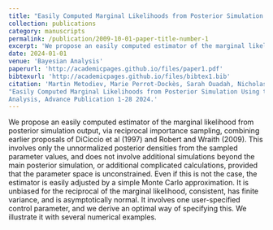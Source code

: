 ```yaml
---
title: "Easily Computed Marginal Likelihoods from Posterior Simulation Using the THAMES Estimator"
collection: publications
category: manuscripts
permalink: /publication/2009-10-01-paper-title-number-1
excerpt: 'We propose an easily computed estimator of the marginal likelihood from posterior simulation output, via reciprocal importance sampling, combining earlier proposals of DiCiccio et al (1997) and Robert and Wraith (2009).'
date: 2024-01-01
venue: 'Bayesian Analysis'
paperurl: 'http://academicpages.github.io/files/paper1.pdf'
bibtexurl: 'http://academicpages.github.io/files/bibtex1.bib'
citation: 'Martin Metodiev, Marie Perrot-Dockès, Sarah Ouadah, Nicholas J. Irons, Pierre Latouche, Adrian E. Raftery.
"Easily Computed Marginal Likelihoods from Posterior Simulation Using the THAMES Estimator." Bayesian
Analysis, Advance Publication 1-28 2024.'
---
```

We propose an easily computed estimator of the marginal likelihood from posterior simulation output, via reciprocal importance sampling, combining earlier proposals of DiCiccio et al (1997) and Robert and Wraith (2009). This involves only the unnormalized posterior densities from the sampled parameter values, and does not involve additional simulations beyond the main posterior simulation, or additional complicated calculations, provided that the parameter space is unconstrained. Even if this is not the case, the estimator is easily adjusted by a simple Monte Carlo approximation. It is unbiased for the reciprocal of the marginal likelihood, consistent, has finite variance, and is asymptotically normal. It involves one user-specified control parameter, and we derive an optimal way of specifying this. We illustrate it with several numerical examples.
